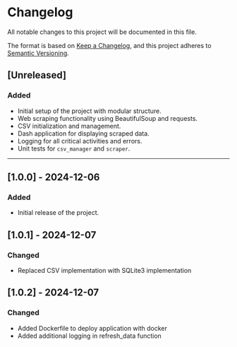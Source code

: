 # Changelog

All notable changes to this project will be documented in this file.

The format is based on [Keep a Changelog](https://keepachangelog.com/), and this project adheres to [Semantic Versioning](https://semver.org/).

## [Unreleased]
### Added
- Initial setup of the project with modular structure.
- Web scraping functionality using BeautifulSoup and requests.
- CSV initialization and management.
- Dash application for displaying scraped data.
- Logging for all critical activities and errors.
- Unit tests for `csv_manager` and `scraper`.

---

## [1.0.0] - 2024-12-06
### Added
- Initial release of the project.

## [1.0.1] - 2024-12-07
### Changed
- Replaced CSV implementation with SQLite3 implementation

## [1.0.2] - 2024-12-07
### Changed
- Added Dockerfile to deploy application with docker
- Added additional logging in refresh_data function